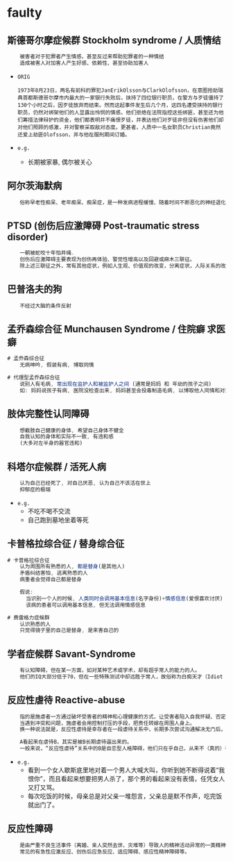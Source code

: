 # faulty

## 斯德哥尔摩症候群 Stockholm syndrome / 人质情结

```js
    被害者对于犯罪者产生情感，甚至反过来帮助犯罪者的一种情结
    造成被害人对加害人产生好感、依赖性、甚至协助加害人
```

- `ORIG`

      1973年8月23日，两名有前科的罪犯JanErikOlsson与ClarkOlofsson，在意图抢劫瑞典首都斯德哥尔摩市内最大的一家银行失败后，挟持了四位银行职员，在警方与歹徒僵持了130个小时之后，因歹徒放弃而结束。然而这起事件发生后几个月，这四名遭受挟持的银行职员，仍然对绑架他们的人显露出怜悯的情感，他们拒绝在法院指控这些绑匪，甚至还为他们筹措法律辩护的资金，他们都表明并不痛恨歹徒，并表达他们对歹徒非但没有伤害他们却对他们照顾的感激，并对警察采取敌对态度。更甚者，人质中一名女职员Christian竟然还爱上劫匪Olofsson，并与他在服刑期间订婚。

- `e.g.`
  - 长期被家暴, 偶尔被关心

## 阿尔茨海默病

```js
    俗称早老性痴呆、老年痴呆、痴呆症，是一种发病进程缓慢、随着时间不断恶化的神经退化性疾病，此病症占了痴呆症中六到七成的成因。
```

## PTSD (创伤后应激障碍 Post-traumatic stress disorder)

```js
    一朝被蛇咬十年怕井绳.
    创伤后应激障碍主要表现为创伤再体验、警觉性增高以及回避或麻木三联征。
    除上述三联征之外，常有其他症状，例如人生观、价值观的改变，分离症状，人际关系的改变，甚至会出现人格的改变、抑郁、药物滥用等。
```

## 巴普洛夫的狗

```js
    不经过大脑的条件反射
```

## 孟乔森综合征 Munchausen Syndrome / 住院癖 求医癖

```js
# 孟乔森综合征
    无病呻吟, 假装有病, 博取同情

# 代理型孟乔森综合征
    说别人有毛病, 常出现在监护人和被监护人之间 (通常是妈妈 和 年幼的孩子之间)
    如: 妈妈说孩子有病, 医院没检查出来, 妈妈甚至会投毒制造毛病, 以博取他人同情和对孩子照顾.
```

## 肢体完整性认同障碍

```js
    想截肢自己健康的身体, 希望自己身体不健全
    自我认知的身体和实际不一致, 有违和感
    (大多对左半身的器官违和)
```

## 科塔尔症候群 / 活死人病

```js
    认为自己已经死了, 对自己厌恶, 认为自己不该活在世上
    抑郁症的极端
```

- `e.g.`
  - 不吃不喝不交流
  - 自己跑到墓地坐着等死

## 卡普格拉综合征 / 替身综合征

```js
# 卡普格拉综合征
    认为周围所有熟悉的人, 都是替身(是其他人)
    矛盾纠结害怕, 逃离熟悉的人
    病重者会觉得自己都是替身

    假说: 
      当识别一个人的时候, 人类同时会调用基本信息(名字身份)+情感信息(爱恨喜欢讨厌)
      该病的患者可以调用基本信息, 但无法调用情感信息

# 费雷格力症候群
    认识熟悉的人
    只觉得镜子里的自己是替身, 是来害自己的
```

## 学者症候群 Savant-Syndrome

```js
    有认知障碍，但在某一方面，如对某种艺术或学术，却有超乎常人的能力的人。
    他们的IQ大部分低于70，但在一些特殊测试中却远胜于常人，故俗称为白痴天才（Idiot Savant）
```

## 反应性虐待 Reactive-abuse

```js
    指的是施虐者一方通过破坏受害者的精神和心理健康的方式，让受害者陷入自我怀疑、否定自我，最终情绪失控甚至疯狂，而施虐者摆出受害者姿态，并控制受虐者精神的一种虐待方式。
    当遇到冲突和问题，施虐者会用控制打压的手段，把责任转嫁在周围人身上。
    换一种说法就是，反应性虐待是幸存者在一段虐待关系中，长期多次尝试沟通解决无门后，被逼得忍无可忍，加上强烈的情绪，所产生“看似”虐待对方的行为。

    A看起来在虐待B，其实是被B长期虐待逼出来的。
    一般来说，“反应性虐待”关系中的B是自恋型人格障碍，他们只在乎自己，从来不（真的）在乎A的感受，经常让A得不到尊重和认可，让A的情感得不到回应，导致A到达了心灵忍受的临界点，一下子爆发出来了。
```

- `e.g.`
  - 看到一个女人歇斯底里地对着一个男人大喊大叫，你听到她不断得说着“我恨你”，而且看起来想要把男人杀了，那个男的看起来没有表情，任凭女人又打又骂。
  - 每次吃饭的时候，母亲总是对父亲一堆怨言，父亲总是默不作声，吃完饭就出门了。

## 反应性障碍

```js
    是由严重不良生活事件（离婚、亲人突然去世、灾难等）导致人的精神活动异常的一类精神障碍。
    常见的有急性应激反应、创伤后应急反应、适应障碍、感应性精神障碍等。
```